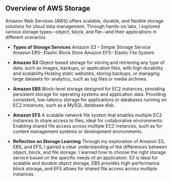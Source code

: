 ## Overview of AWS Storage
Amazon Web Services (AWS) offers scalable, durable, and flexible storage solutions for cloud data management. Through hands-on labs, I explored various storage types—object, block, and file—and their applications in different scenarios.

- **Types of Storage Services**
Amazon S3 – Simple Storage Service
Amazon EBS– Elastic Block Store
Amazon EFS– Elastic File System


- **Amazon S3**
Object-based storage for storing and retrieving any type of data, such as images, backups, or application files, with high durability and scalability.Hosting static websites, storing backups, or managing large datasets for analytics, such as log files or media archives.


- **Amazon EBS** 
Block-level storage designed for EC2 instances, providing persistent storage for operating systems and application data. Providing consistent, low-latency storage for applications or databases running on EC2 instances, such as a MySQL database disk.


- **Amazon EFS** 
A scalable network file system that enables multiple EC2 instances to share access to files, ideal for collaborative environments. Enabling shared file access across multiple EC2 instances, such as for content management systems or development environments.

- **Reflection on Storage Learning**
Through my exploration of Amazon S3, EBS, and EFS, I gained a clear understanding of the differences between object, block, and file storage. I learned how to choose the right storage service based on the specific needs of an application: S3 is ideal for scalable and durable object storage, EBS provides high-performance block storage, and EFS allows for shared file access across multiple instances.


